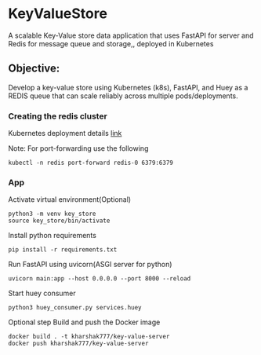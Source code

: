 # KeyValueStore
A scalable Key-Value store data application that uses FastAPI for server and Redis for message queue and storage,, deployed in Kubernetes

## Objective:
Develop a key-value store using Kubernetes (k8s), FastAPI, and Huey as a REDIS queue that can scale reliably across multiple pods/deployments.

### Creating the redis cluster
Kubernetes deployment details [link](https://github.com/Harshak777/kubernetes-redis)

Note:
For port-forwarding use the following
```
kubectl -n redis port-forward redis-0 6379:6379
```

### App
Activate virtual environment(Optional)
```
python3 -m venv key_store
source key_store/bin/activate
```
Install python requirements
```
pip install -r requirements.txt
```
Run FastAPI using uvicorn(ASGI server for python)
```
uvicorn main:app --host 0.0.0.0 --port 8000 --reload
```
Start huey consumer
```
python3 huey_consumer.py services.huey
```
Optional step
Build and push the Docker image
```
docker build . -t kharshak777/key-value-server
docker push kharshak777/key-value-server
```
